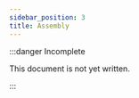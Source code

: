 ```yaml
---
sidebar_position: 3
title: Assembly
---
```


:::danger Incomplete

This document is not yet written.

:::
